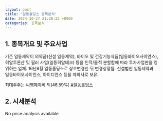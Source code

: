 ```yaml
---
layout: post
title: '일동홀딩스 종목분석'
date: 2024-10-27 21:20:23 +0900
categories: 종목분석
---
```


## 1. 종목개요 및 주요사업

기존 일동제약이 의약품(신설 일동제약), 바이오 및 건강기능식품(일동바이오사이언스), 히알루론산 및 필러 사업(일동히알테크) 등을 인적/물적 분할함에 따라 투자사업만을 영위하는 업체. 16년8월 일동홀딩스로 상호변경한 뒤 변경상장됨. 신설법인 일동제약과 일동바이오사이언스, 아이디언스 등을 자회사로 보유.

최대주주는 씨엠제이씨 외(46.59%)
[#일동홀딩스](#)

## 2. 시세분석

No price analysis available
